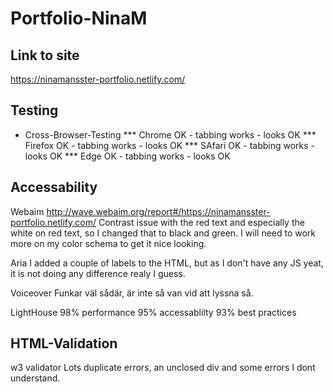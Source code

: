 # Portfolio-NinaM

## Link to site
https://ninamansster-portfolio.netlify.com/

## Testing
* Cross-Browser-Testing
*** Chrome OK - tabbing works - looks OK
*** Firefox OK - tabbing works - looks OK
*** SAfari OK - tabbing works - looks OK
*** Edge OK - tabbing works - looks OK

## Accessability
Webaim
http://wave.webaim.org/report#/https://ninamansster-portfolio.netlify.com/
Contrast issue with the red text and especially the white on red text, so I changed that to black and green. I will need to work more on my color schema to get it nice looking.


Aria
I added a couple of labels to the HTML, but as I don't have any JS yeat, it is not doing any difference realy I guess.

Voiceover
Funkar väl sådär, är inte så van vid att lyssna så.

LightHouse
98% performance
95% accessablilty
93% best practices

## HTML-Validation
w3 validator
Lots duplicate errors, an unclosed div and some errors I dont understand.

